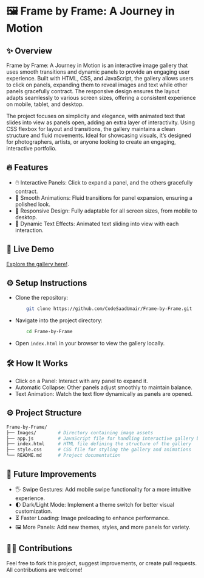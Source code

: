 # 🖼️ Frame by Frame: A Journey in Motion

## ✨ Overview

Frame by Frame: A Journey in Motion is an interactive image gallery that uses smooth transitions and dynamic panels to provide an engaging user experience. Built with HTML, CSS, and JavaScript, the gallery allows users to click on panels, expanding them to reveal images and text while other panels gracefully contract. The responsive design ensures the layout adapts seamlessly to various screen sizes, offering a consistent experience on mobile, tablet, and desktop.

The project focuses on simplicity and elegance, with animated text that slides into view as panels open, adding an extra layer of interactivity. Using CSS flexbox for layout and transitions, the gallery maintains a clean structure and fluid movements. Ideal for showcasing visuals, it’s designed for photographers, artists, or anyone looking to create an engaging, interactive portfolio.

## 🔥 Features

- 🖱️ Interactive Panels: Click to expand a panel, and the others gracefully contract.
- 🎨 Smooth Animations: Fluid transitions for panel expansion, ensuring a polished look.
- 📱 Responsive Design: Fully adaptable for all screen sizes, from mobile to desktop.
- 📝 Dynamic Text Effects: Animated text sliding into view with each interaction.

## 🚀 Live Demo

[Explore the gallery here!](https://SaadUmair.github.io/Frame-by-Frame/).

## ⚙️ Setup Instructions

- Clone the repository:
  ```bash
      git clone https://github.com/CodeSaadUmair/Frame-by-Frame.git
  ```
- Navigate into the project directory:

  ```bash
      cd Frame-by-Frame
  ```

- Open `index.html` in your browser to view the gallery locally.

## 🛠️ How It Works

- Click on a Panel: Interact with any panel to expand it.
- Automatic Collapse: Other panels adjust smoothly to maintain balance.
- Text Animation: Watch the text flow dynamically as panels are opened.

## ⚙️ Project Structure

```bash
Frame-by-Frame/
├── Images/        # Directory containing image assets
├── app.js         # JavaScript file for handling interactive gallery behavior
├── index.html     # HTML file defining the structure of the gallery
├── style.css      # CSS file for styling the gallery and animations
└── README.md      # Project documentation
```

## 📅 Future Improvements

- 🖐️ Swipe Gestures: Add mobile swipe functionality for a more intuitive experience.
- 🌓 Dark/Light Mode: Implement a theme switch for better visual customization.
- ⏳ Faster Loading: Image preloading to enhance performance.
- 🖼️ More Panels: Add new themes, styles, and more panels for variety.

## 🧑‍💻 Contributions

Feel free to fork this project, suggest improvements, or create pull requests. All contributions are welcome!
